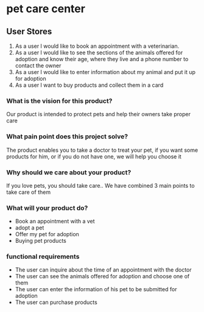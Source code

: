 # pet care center

## User Stores

1. As a user I would like to book an appointment with a veterinarian.
2. As a user I would like to see the sections of the animals offered for adoption and know their age, where they live and a phone number to contact the owner
3. As a user I would like to enter information about my animal and put it up for adoption
4. As a user I want to buy products and collect them in a card

### What is the vision for this product?

Our product is intended to protect pets and help their owners take proper care

### What pain point does this project solve?

The product enables you to take a doctor to treat your pet, if you want some products for him, or if you do not have one, we will help you choose it

### Why should we care about your product?

If you love pets, you should take care.. We have combined 3 main points to take care of them

### What will your product do?

* Book an appointment with a vet
* adopt a pet
* Offer my pet for adoption
* Buying pet products

### functional requirements

* The user can inquire about the time of an appointment with the doctor
* The user can see the animals offered for adoption and choose one of them
* The user can enter the information of his pet to be submitted for adoption
* The user can purchase products
